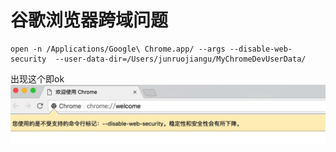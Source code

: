 # 谷歌浏览器跨域问题

```
open -n /Applications/Google\ Chrome.app/ --args --disable-web-security  --user-data-dir=/Users/junruojiangu/MyChromeDevUserData/
```

出现这个即ok
![14930260200500](media/14938883974423/14930260200500.jpg)

